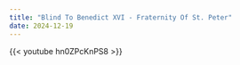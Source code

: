 ```yaml
---
title: "Blind To Benedict XVI - Fraternity Of St. Peter"
date: 2024-12-19
---
```


{{< youtube hn0ZPcKnPS8 >}}
